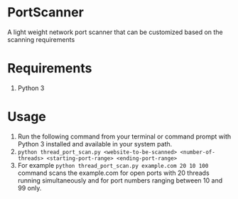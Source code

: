 # PortScanner
A light weight network port scanner that can be customized based on the scanning requirements

Requirements
============
1. Python 3

Usage
=====
1. Run the following command from your terminal or command prompt with Python 3 installed and available in your system path.
2. `python thread_port_scan.py <website-to-be-scanned> <number-of-threads> <starting-port-range> <ending-port-range>`
3. For example `python thread_port_scan.py example.com 20 10 100` command scans the example.com for open ports with 20 threads running simultaneously and for port numbers ranging between 10 and 99 only.
